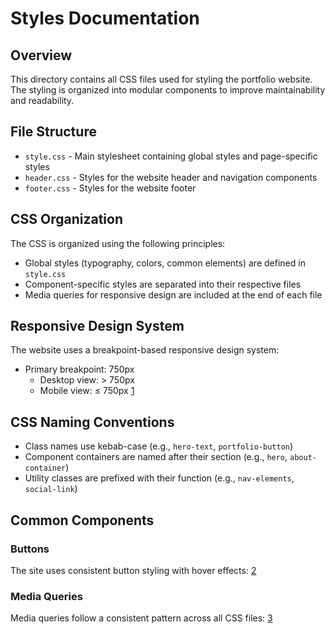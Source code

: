 # Styles Documentation  
  
## Overview  
This directory contains all CSS files used for styling the portfolio website. The styling is organized into modular components to improve maintainability and readability.  
  
## File Structure  
- `style.css` - Main stylesheet containing global styles and page-specific styles  
- `header.css` - Styles for the website header and navigation components  
- `footer.css` - Styles for the website footer  
  
## CSS Organization  
The CSS is organized using the following principles:  
- Global styles (typography, colors, common elements) are defined in `style.css`  
- Component-specific styles are separated into their respective files  
- Media queries for responsive design are included at the end of each file  
  
## Responsive Design System  
The website uses a breakpoint-based responsive design system:  
- Primary breakpoint: 750px  
  - Desktop view: > 750px  
  - Mobile view: ≤ 750px [1](#1-0)   
  
## CSS Naming Conventions  
- Class names use kebab-case (e.g., `hero-text`, `portfolio-button`)  
- Component containers are named after their section (e.g., `hero`, `about-container`)  
- Utility classes are prefixed with their function (e.g., `nav-elements`, `social-link`)  
  
## Common Components  
### Buttons  
The site uses consistent button styling with hover effects: [2](#1-1)   
  
### Media Queries  
Media queries follow a consistent pattern across all CSS files: [3](#1-2)